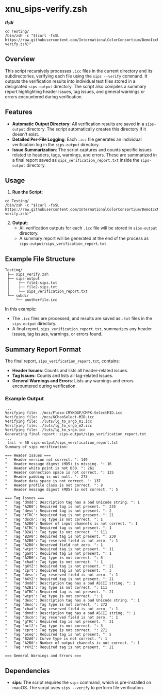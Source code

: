 
# xnu_sips-verify.zsh

***tl;dr***

```
cd Testing/
/bin/zsh -c "$(curl -fsSL https://raw.githubusercontent.com/InternationalColorConsortium/DemoIccMAX/refs/heads/master/contrib/UnitTest/xnu_sips-verify.zsh)"
```

## Overview
This script recursively processes `.icc` files in the current directory and its subdirectories, verifying each file using the `sips --verify` command. It outputs the verification results into individual text files stored in a designated `sips-output` directory. The script also compiles a summary report highlighting header issues, tag issues, and general warnings or errors encountered during verification.

## Features
- **Automatic Output Directory**: All verification results are saved in a `sips-output` directory. The script automatically creates this directory if it doesn't exist.
- **Detailed Per-File Logging**: Each `.icc` file generates an individual verification log in the `sips-output` directory.
- **Issue Summarization**: The script captures and counts specific issues related to headers, tags, warnings, and errors. These are summarized in a final report saved as `sips_verification_report.txt` inside the `sips-output` directory.
  
## Usage

1. **Run the Script**:

```
cd Testing/
/bin/zsh -c "$(curl -fsSL https://raw.githubusercontent.com/InternationalColorConsortium/DemoIccMAX/refs/heads/master/contrib/UnitTest/xnu_sips-verify.zsh)"
```

2. **Output**:
   - All verification outputs for each `.icc` file will be stored in `sips-output` directory.
   - A summary report will be generated at the end of the process as `sips-output/sips_verification_report.txt`.

## Example File Structure

```
Testing/
 ├── sips_verify.zsh
 ├── sips-output
 │    ├── file1-sips.txt
 │    ├── file2-sips.txt
 │    └── sips_verification_report.txt
 └── subdir
     └── anotherfile.icc
```

In this example:
- The `.icc` files are processed, and results are saved as `.txt` files in the `sips-output` directory.
- A final report, `sips_verification_report.txt`, summarizes any header issues, tag issues, warnings, or errors found.

## Summary Report Format

The final report, `sips_verification_report.txt`, contains:
- **Header Issues**: Counts and lists all header-related issues.
- **Tag Issues**: Counts and lists all tag-related issues.
- **General Warnings and Errors**: Lists any warnings and errors encountered during verification.

### Example Output
```
...
Verifying file: ./mcs/Flexo-CMYKOGP/CMPK-SelectMID.icc
Verifying file: ./mcs/6ChanSelect-MID.icc
Verifying file: ./luts/lg_to_srgb_m1.icc
Verifying file: ./luts/lg_to_srgb_m2.icc
Verifying file: ./luts/lg_to_srgb.icc
Generating final report: sips-output/sips_verification_report.txt
...
 tail -n 50 sips-output/sips_verification_report.txt
Summary of sips verification:

=== Header Issues ===
"   Header version not correct. ": 149
"   Header message digest (MD5) is missing. ": 16
"   Header white point is not D50. ": 261
"   Header connection space is not correct. ": 135
"   Header padding is not null. ": 273
"   Header data space is not correct. ": 137
"   Header profile class is not correct. ": 8
"   Header message digest (MD5) is not correct. ": 5

=== Tag Issues ===
"   Tag 'dmdd': Description tag has a bad Unicode string. ": 1
"   Tag 'A2B0': Required tag is not present. ": 235
"   Tag 'desc': Required tag is not present. ": 2
"   Tag 'rTRC': Required tag is not present. ": 21
"   Tag 'dscm': Tag type is not correct. ": 1
"   Tag 'A2B0': Number of input channels is not correct. ": 1
"   Tag 'kTRC': Required tag is not present. ": 1
"   Tag 'B2A1': Tag type is not correct. ": 111
"   Tag 'B2A0': Required tag is not present. ": 230
"   Tag 'A2B0': Tag reserved field is not zero. ": 1
"   Tag 'A2B0': Reserved field not zero. ": 1
"   Tag 'wtpt': Required tag is not present. ": 11
"   Tag 'gamt': Required tag is not present. ": 1
"   Tag 'A2B0': Tag type is not correct. ": 6
"   Tag 'chad': Tag type is not correct. ": 1
"   Tag 'gXYZ': Required tag is not present. ": 21
"   Tag 'cprt': Required tag is not present. ": 3
"   Tag 'desc': Tag reserved field is not zero. ": 1
"   Tag 'bXYZ': Required tag is not present. ": 21
"   Tag 'dmdd': Description tag has a bad ASCII string. ": 1
"   Tag 'A2B1': Tag type is not correct. ": 111
"   Tag 'bTRC': Required tag is not present. ": 21
"   Tag 'wtpt': Tag type is not correct. ": 1
"   Tag 'desc': Description tag has a bad Unicode string. ": 1
"   Tag 'desc': Tag type is not correct. ": 272
"   Tag 'chad': Tag reserved field is not zero. ": 1
"   Tag 'dmnd': Description tag has a bad ASCII string. ": 1
"   Tag 'dscm': Tag reserved field is not zero. ": 1
"   Tag 'gTRC': Required tag is not present. ": 21
"   Tag 'ncl2': Tag type is not correct. ": 3
"   Tag 'cprt': Tag type is not correct. ": 271
"   Tag 'pseq': Required tag is not present. ": 5
"   Tag 'B2A0': Curve type is not correct. ": 1
"   Tag 'A2B0': Number of output channels is not correct. ": 1
"   Tag 'rXYZ': Required tag is not present. ": 21

=== General Warnings and Errors ===
```
## Dependencies
- **sips**: The script requires the `sips` command, which is pre-installed on macOS. The script uses `sips --verify` to perform file verification.
  
